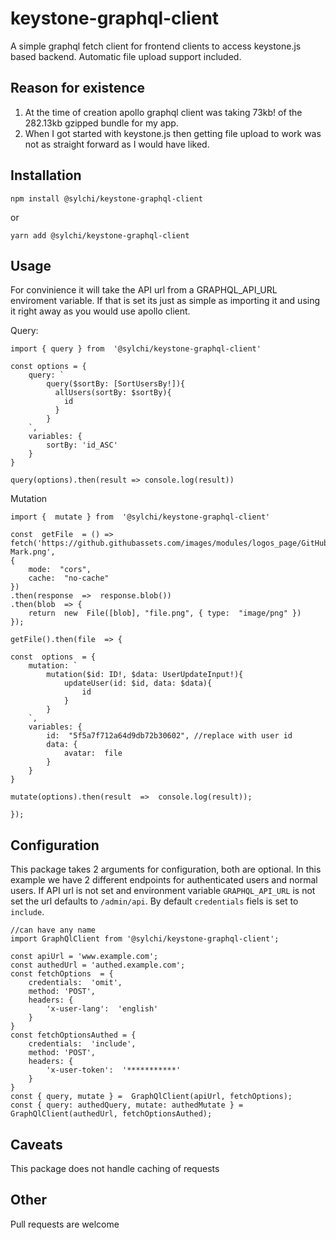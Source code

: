 # keystone-graphql-client

A simple graphql fetch client for frontend clients to access keystone.js based backend. Automatic file upload support included.


## Reason for existence

1) At the time of creation apollo graphql client was taking 73kb! of the 282.13kb gzipped bundle for my app.
2) When I got started with keystone.js then getting file upload to work was not as straight forward as I would have liked. 

## Installation

    npm install @sylchi/keystone-graphql-client

or

    yarn add @sylchi/keystone-graphql-client

## Usage

For convinience it will take the API url from a GRAPHQL_API_URL enviroment variable. If that is set its just as simple as importing it and using it right away as you would use apollo client.

Query:

    import { query } from  '@sylchi/keystone-graphql-client'
	
	const options = {
		query: `
			query($sortBy: [SortUsersBy!]){
			  allUsers(sortBy: $sortBy){
			    id
			  }
			}
		`,
		variables: {
			sortBy: 'id_ASC'
		}
	}
	
	query(options).then(result => console.log(result))

Mutation

    import {  mutate } from  '@sylchi/keystone-graphql-client'

	const  getFile  = () =>  fetch('https://github.githubassets.com/images/modules/logos_page/GitHub-Mark.png',
	{
		mode:  "cors",
		cache:  "no-cache"
	})
	.then(response  =>  response.blob())
	.then(blob  => {
		return  new  File([blob], "file.png", { type:  "image/png" })
	});

	getFile().then(file  => {

	const  options  = {
		mutation: `
			mutation($id: ID!, $data: UserUpdateInput!){
				updateUser(id: $id, data: $data){
					id
				}
			}
		`,
		variables: {
			id:  "5f5a7f712a64d9db72b30602", //replace with user id
			data: {
				avatar:  file
			}
		}
	}
	
	mutate(options).then(result  =>  console.log(result));
	
	});




## Configuration

This package takes 2 arguments for configuration, both are optional. In this example we have 2 different endpoints for authenticated users and normal users. If API url is not set and environment variable `GRAPHQL_API_URL` is not set the url defaults to `/admin/api`.
By default `credentials` fiels is set to `include`.

  	//can have any name
	import GraphQlClient from '@sylchi/keystone-graphql-client';
	
	const apiUrl = 'www.example.com';
	const authedUrl = 'authed.example.com';
	const fetchOptions  = {
		credentials:  'omit',
		method: 'POST',
		headers: {
			'x-user-lang':  'english'
		}
	}
	const fetchOptionsAuthed = {
		credentials:  'include',
		method: 'POST',
		headers: {
			'x-user-token':  '***********'
		}
	}
	const { query, mutate } =  GraphQlClient(apiUrl, fetchOptions);
	const { query: authedQuery, mutate: authedMutate } = GraphQlClient(authedUrl, fetchOptionsAuthed);
	

## Caveats

This package does not handle caching of requests

## Other

Pull requests are welcome